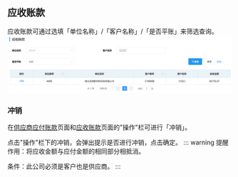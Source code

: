 ## 应收账款
应收账款可通过选填「单位名称」/「客户名称」/「是否平账」来筛选查询。
![图片](../../.vuepress/public/images/finance/finance3.png)  
### 冲销
在<u>供应商应付账款</u>页面和<u>应收账款</u>页面的"操作"栏可进行「冲销」。 

点击"操作"栏下的<kbd>冲销</kbd>，会弹出提示是否进行冲销，点击<kbd>确定</kbd>。
::: warning 提醒
作用：将应收金额与应付金额的相同部分相抵消。

条件：此公司必须是客户也是供应商。
:::